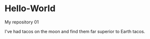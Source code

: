 # Hello-World
My repository 01


I've had tacos on the moon and find them far superior to Earth tacos.
